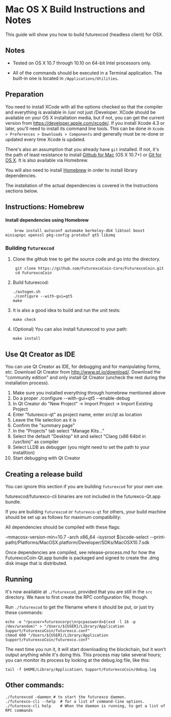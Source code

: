 Mac OS X Build Instructions and Notes
====================================
This guide will show you how to build futurexcod (headless client) for OSX.

Notes
-----

* Tested on OS X 10.7 through 10.10 on 64-bit Intel processors only.

* All of the commands should be executed in a Terminal application. The
built-in one is located in `/Applications/Utilities`.

Preparation
-----------

You need to install XCode with all the options checked so that the compiler
and everything is available in /usr not just /Developer. XCode should be
available on your OS X installation media, but if not, you can get the
current version from https://developer.apple.com/xcode/. If you install
Xcode 4.3 or later, you'll need to install its command line tools. This can
be done in `Xcode > Preferences > Downloads > Components` and generally must
be re-done or updated every time Xcode is updated.

There's also an assumption that you already have `git` installed. If
not, it's the path of least resistance to install [Github for Mac](https://mac.github.com/)
(OS X 10.7+) or
[Git for OS X](https://code.google.com/p/git-osx-installer/). It is also
available via Homebrew.

You will also need to install [Homebrew](http://brew.sh) in order to install library
dependencies.

The installation of the actual dependencies is covered in the Instructions
sections below.

Instructions: Homebrew
----------------------

#### Install dependencies using Homebrew

        brew install autoconf automake berkeley-db4 libtool boost miniupnpc openssl pkg-config protobuf qt5 libzmq

### Building `futurexcod`

1. Clone the github tree to get the source code and go into the directory.

        git clone https://github.com/FuturexcoCoin-Core/FuturexcoCoin.git
        cd FuturexcoCoin

2.  Build futurexcod:

        ./autogen.sh
        ./configure --with-gui=qt5
        make

3.  It is also a good idea to build and run the unit tests:

        make check

4.  (Optional) You can also install futurexcod to your path:

        make install

Use Qt Creator as IDE
------------------------
You can use Qt Creator as IDE, for debugging and for manipulating forms, etc.
Download Qt Creator from http://www.qt.io/download/. Download the "community edition" and only install Qt Creator (uncheck the rest during the installation process).

1. Make sure you installed everything through homebrew mentioned above
2. Do a proper ./configure --with-gui=qt5 --enable-debug
3. In Qt Creator do "New Project" -> Import Project -> Import Existing Project
4. Enter "futurexco-qt" as project name, enter src/qt as location
5. Leave the file selection as it is
6. Confirm the "summary page"
7. In the "Projects" tab select "Manage Kits..."
8. Select the default "Desktop" kit and select "Clang (x86 64bit in /usr/bin)" as compiler
9. Select LLDB as debugger (you might need to set the path to your installtion)
10. Start debugging with Qt Creator

Creating a release build
------------------------
You can ignore this section if you are building `futurexcod` for your own use.

futurexcod/futurexco-cli binaries are not included in the futurexco-Qt.app bundle.

If you are building `futurexcod` or `futurexco-qt` for others, your build machine should be set up
as follows for maximum compatibility:

All dependencies should be compiled with these flags:

 -mmacosx-version-min=10.7
 -arch x86_64
 -isysroot $(xcode-select --print-path)/Platforms/MacOSX.platform/Developer/SDKs/MacOSX10.7.sdk

Once dependencies are compiled, see release-process.md for how the FuturexcoCoin-Qt.app
bundle is packaged and signed to create the .dmg disk image that is distributed.

Running
-------

It's now available at `./futurexcod`, provided that you are still in the `src`
directory. We have to first create the RPC configuration file, though.

Run `./futurexcod` to get the filename where it should be put, or just try these
commands:

    echo -e "rpcuser=futurexcorpc\nrpcpassword=$(xxd -l 16 -p /dev/urandom)" > "/Users/${USER}/Library/Application Support/FuturexcoCoin/futurexco.conf"
    chmod 600 "/Users/${USER}/Library/Application Support/FuturexcoCoin/futurexco.conf"

The next time you run it, it will start downloading the blockchain, but it won't
output anything while it's doing this. This process may take several hours;
you can monitor its process by looking at the debug.log file, like this:

    tail -f $HOME/Library/Application\ Support/FuturexcoCoin/debug.log

Other commands:
-------

    ./futurexcod -daemon # to start the futurexco daemon.
    ./futurexco-cli --help  # for a list of command-line options.
    ./futurexco-cli help    # When the daemon is running, to get a list of RPC commands
